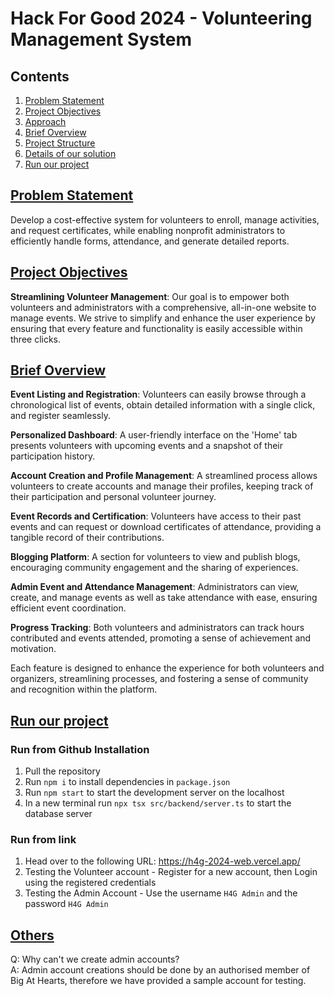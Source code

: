 # Hack For Good 2024 - Volunteering Management System 
## Contents
1. [Problem Statement](#problem-statement)
2. [Project Objectives](#project-objectives)
3. [Approach](#approach)
4. [Brief Overview](#brief-overview)
4. [Project Structure](#project-structure)
4. [Details of our solution](#project-details)
5. [Run our project](#project-run)
## [Problem Statement](#problem-statement)
Develop a cost-effective system for volunteers to enroll, manage activities, and request certificates, while enabling nonprofit administrators to efficiently handle forms, attendance, and generate detailed reports.

## [Project Objectives](#project-objectives)
**Streamlining Volunteer Management**:
Our goal is to empower both volunteers and administrators
with a comprehensive, all-in-one website to manage events. We
strive to simplify and enhance the user experience by ensuring
that every feature and functionality is easily accessible within
three clicks.

## [Brief Overview](#brief-overview)
**Event Listing and Registration**: Volunteers can easily browse through a chronological list of events, obtain detailed information with a single click, and register seamlessly.

**Personalized Dashboard**: A user-friendly interface on the 'Home' tab presents volunteers with upcoming events and a snapshot of their participation history.

**Account Creation and Profile Management**: A streamlined process allows volunteers to create accounts and manage their profiles, keeping track of their participation and personal volunteer journey.

**Event Records and Certification**: Volunteers have access to their past events and can request or download certificates of attendance, providing a tangible record of their contributions.

**Blogging Platform**: A section for volunteers to view and publish blogs, encouraging community engagement and the sharing of experiences.

**Admin Event and Attendance Management**: Administrators can view, create, and manage events as well as take attendance with ease, ensuring efficient event coordination.

**Progress Tracking**: Both volunteers and administrators can track hours contributed and events attended, promoting a sense of achievement and motivation.

Each feature is designed to enhance the experience for both volunteers and organizers, streamlining processes, and fostering a sense of community and recognition within the platform.

## [Run our project](#project-run)
### Run from Github Installation
1. Pull the repository
2. Run ```npm i``` to install dependencies in ```package.json``` <br> 
3. Run ```npm start``` to start the development server on the localhost<br>
4. In a new terminal run ```npx tsx src/backend/server.ts``` to start the database server
### Run from link
1. Head over to the following URL: https://h4g-2024-web.vercel.app/
2. Testing the Volunteer account - Register for a new account, then Login using the registered credentials
3. Testing the Admin Account - Use the username ```H4G Admin``` and the password ```H4G Admin```

## [Others]()
Q: Why can't we create admin accounts? <br>
A: Admin account creations should be done by an authorised member of Big At Hearts, therefore we have provided a sample account for testing.
